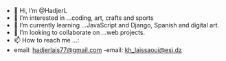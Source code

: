 - 👋 Hi, I’m @HadjerL
- 👀 I’m interested in ...coding, art, crafts and sports
- 🌱 I’m currently learning ...JavaScript and Django, Spanish and digital art.
- 💞️ I’m looking to collaborate on ...web projects.
- 📫 How to reach me ...:
- email: hadjerlais77@gmail.com
-email: kh_laissaoui@esi.dz


